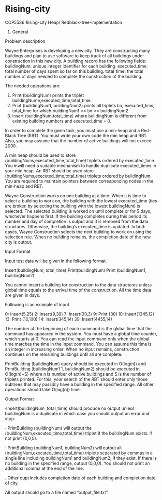 # Rising-city
COP5536 Rising-city Heap/ Redblack-tree-implementation

1. General
 
Problem description
 
Wayne Enterprises is developing a new city. They are constructing many buildings and plan to use software to keep track of all buildings under construction in this new city. A building record has the following fields:
buildingNum: unique integer identifier for each building.
executed_time: total number of days spent so far on this building.
total_time: the total number of days needed to complete the construction of the building.
 
The needed operations are:
1. Print (buildingNum) prints the triplet buildingNume,executed_time,total_time.
2. Print (buildingNum1, buildingNum2) prints all triplets bn, executed_tims, total_time for which buildingNum1 <= bn <= buildingNum2.
3. Insert (buildingNum,total_time) where buildingNum is different from existing building numbers and executed_time = 0.
 
In order to complete the given task, you must use a min-heap and a Red-Black Tree (RBT). You must write your own code the min heap and RBT. Also, you may assume that the number of active buildings will not exceed 2000.
 
A min heap should be used to store (buildingNums,executed_time,total_time) triplets ordered by executed_time. You mwill need a suitable mechanism to handle duplicate executed_times in your min heap. An RBT should be used store (buildingNums,executed_time,total_time) triplets ordered by buildingNum. You are required to maintain pointers between corresponding nodes in the min-heap and RBT.
 
Wayne Construction works on one building at a time. When it is time to select a building to work on, the building with the lowest executed_time (ties are broken by selecting the building with the lowest buildingNum) is selected. The selected building is worked on until complete or for 5 days, whichever happens first. If the building completes during this period its number and day of completion is output and it is removed from the data structures. Otherwise, the building’s executed_time is updated. In both cases, Wayne Construction selects the next building to work on using the selection rule. When no building remains, the completion date of the new city is output.
  
Input Format

Input test data will be given in the following format.
 
Insert(buildingNum, total_time)
Print(buildingNum)
Print (buildingNum1, buildingNum2)
 
You cannot insert a building for construction to the data structures unless global time equals to the arrival time of the construction. All the time data are given in days.
 
Following is an example of input.
 
0: Insert(5,25)
2: Insert(9,30)
7: Insert(30,3)
9: Print (30)
10: Insert(1345,12)
13: Print (10,100)
14: Insert(345,14)
39: Insert(4455,14)
 
The number at the beginning of each command is the global time that the command has appeared in the system. You must have a global time counter, which starts at 0. You can read the input command only when the global time matches the time in the input command. You can assume this time is an integer in increasing order. When no input remains, construction continues on the remaining buildings until all are complete.
 
PrintBuilding (buildingNum) query should be executed in O(log(n)) and PrintBuilding (buildingNum1 1, buildingNum2) should be executed in O(log(n)+S) where n is number of active buildings and S is the number of triplets printed. For this, your search of the RBT should enter only those subtrees that may possibly have a building in the specified range. All other operations should take O(log(n)) time.
 
Output Format
 
·Insert(buildingNum ,total_time) should produce no output unless buildingNum is a duplicate in which case you should output an error and stop.
 
· PrintBuilding (buildingNum) will output the (buildingNum,executed_time,total_time) triplet if the buildingNum exists. If not print (0,0,0).
 
· PrintBuilding (buildingNum1, buildingNum2) will output all (buildingNum,executed_time,total_time) triplets separated by commas in a single line including buildingNum1 and buildingNum2; if they exist. If there is no building in the specified range, output (0,0,0). You should not print an additional comma at the end of the line.

. Other oupt includes completion date of each building and completion date of city.
 
All output should go to a file named “output_file.txt”.


